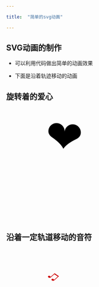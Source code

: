```yaml
---

title:  "简单的svg动画"

---
```

 

## SVG动画的制作  

- 可以利用代码做出简单的动画效果

- 下面是沿着轨迹移动的动画

## 旋转着的爱心

<svg width="300" height="300" >
  <g> 
    <text font-family="microsoft yahei" font-size="120" y="120" x="100">❤</text>
    <animateTransform attributeName="transform" begin="0s" dur="10s" type="rotate" from="0 160 160" to="360 160 160" repeatCount="indefinite"/>
  </g>
</svg>


## 沿着一定轨道移动的音符

<svg width="360" height="200" >
  <text font-family="microsoft yahei" font-size="40" x="0" y="0" fill="#cd0000">♫
    <animateMotion path="M100,60 q100,120 120,20 q140,-50 160,0" begin="0s" dur="3s" rotate="auto" repeatCount="indefinite"/>
  </text>
  
</svg>
